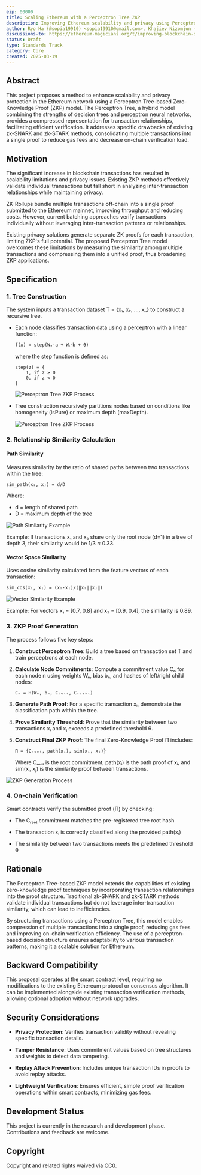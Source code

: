 ```yaml
---
eip: 00000
title: Scaling Ethereum with a Perceptron Tree ZKP
description: Improving Ethereum scalability and privacy using Perceptron Trees to compress transaction data via ZKP.
author: Ryo Ha (@sopia19910) <sopia19910@gmail.com>, Khajiev Nizomjon (@khajievN) <nizom7812@gmail.com>
discussions-to: https://ethereum-magicians.org/t/improving-blockchain-scalability-using-a-perceptron-tree-based-zero-knowledge-proof-model/23196
status: Draft
type: Standards Track
category: Core
created: 2025-03-19
---
```


## Abstract

This project proposes a method to enhance scalability and privacy protection in the Ethereum network using a Perceptron Tree-based Zero-Knowledge Proof (ZKP) model. The Perceptron Tree, a hybrid model combining the strengths of decision trees and perceptron neural networks, provides a compressed representation for transaction relationships, facilitating efficient verification. It addresses specific drawbacks of existing zk-SNARK and zk-STARK methods, consolidating multiple transactions into a single proof to reduce gas fees and decrease on-chain verification load.

## Motivation

The significant increase in blockchain transactions has resulted in scalability limitations and privacy issues. Existing ZKP methods effectively validate individual transactions but fall short in analyzing inter-transaction relationships while maintaining privacy.

ZK-Rollups bundle multiple transactions off-chain into a single proof submitted to the Ethereum mainnet, improving throughput and reducing costs. However, current batching approaches verify transactions individually without leveraging inter-transaction patterns or relationships.

Existing privacy solutions generate separate ZK proofs for each transaction, limiting ZKP's full potential. The proposed Perceptron Tree model overcomes these limitations by measuring the similarity among multiple transactions and compressing them into a unified proof, thus broadening ZKP applications.

## Specification

### 1. Tree Construction

The system inputs a transaction dataset T = {x₁, x₂, ..., xₙ} to construct a recursive tree.

- Each node classifies transaction data using a perceptron with a linear function:
  ```
  f(x) = step(Wₐ·a + Wᵦ·b + θ)
  ```
  
  where the step function is defined as:

  ```
  step(z) = {
      1, if z ≥ 0
      0, if z < 0
  }
  ```

  ![Perceptron Tree ZKP Process](../assets/eip-00000/20250319_203521.png)

- Tree construction recursively partitions nodes based on conditions like homogeneity (isPure) or maximum depth (maxDepth).

  ![Perceptron Tree ZKP Process](../assets/eip-00000/20250319_203546.png)

### 2. Relationship Similarity Calculation

#### Path Similarity

Measures similarity by the ratio of shared paths between two transactions within the tree:

```
sim_path(xᵢ, xⱼ) = d/D
```

Where:
- d = length of shared path
- D = maximum depth of the tree

![Path Similarity Example](../assets/eip-00000/20250319_203429.png)

Example: If transactions x₁ and x₂ share only the root node (d=1) in a tree of depth 3, their similarity would be 1/3 ≈ 0.33.

#### Vector Space Similarity

Uses cosine similarity calculated from the feature vectors of each transaction:

```
sim_cos(xᵢ, xⱼ) = (xᵢ·xⱼ)/(‖xᵢ‖‖xⱼ‖)
```

![Vector Similarity Example](../assets/eip-00000/20250319_203500.png)

Example: For vectors x₁ = [0.7, 0.8] and x₂ = [0.9, 0.4], the similarity is 0.89.

### 3. ZKP Proof Generation

The process follows five key steps:


1) **Construct Perceptron Tree**: Build a tree based on transaction set T and train perceptrons at each node.

2) **Calculate Node Commitments**: Compute a commitment value Cₙ for each node n using weights Wₙ, bias bₙ, and hashes of left/right child nodes:
   
   ```
   Cₙ = H(Wₙ, bₙ, Cₗₑₜₜ, Cᵣᵢₑₕₜ)
   ```

3) **Generate Path Proof**: For a specific transaction xᵢ, demonstrate the classification path within the tree.

4) **Prove Similarity Threshold**: Prove that the similarity between two transactions xᵢ and xⱼ exceeds a predefined threshold θ.

5) **Construct Final ZKP Proof**: The final Zero-Knowledge Proof Π includes:

   ```
   Π = {Cᵣₒₒₜ, path(xᵢ), sim(xᵢ, xⱼ)}
   ```
   
   Where Cᵣₒₒₜ is the root commitment, path(xᵢ) is the path proof of xᵢ, and sim(xᵢ, xⱼ) is the similarity proof between transactions.

![ZKP Generation Process](../assets/eip-00000/20250319_203626.png)

### 4. On-chain Verification

Smart contracts verify the submitted proof (Π) by checking:

- The Cᵣₒₒₜ commitment matches the pre-registered tree root hash

- The transaction xᵢ is correctly classified along the provided path(xᵢ)

- The similarity between two transactions meets the predefined threshold θ

## Rationale

The Perceptron Tree-based ZKP model extends the capabilities of existing zero-knowledge proof techniques by incorporating
transaction relationships into the proof structure. Traditional zk-SNARK and zk-STARK methods validate individual
transactions but do not leverage inter-transaction similarity, which can lead to inefficiencies.

By structuring transactions using a Perceptron Tree, this model enables compression of multiple transactions into a single proof,
reducing gas fees and improving on-chain verification efficiency. The use of a perceptron-based decision structure
ensures adaptability to various transaction patterns, making it a scalable solution for Ethereum.

## Backward Compatibility

This proposal operates at the smart contract level, requiring no modifications to the existing Ethereum protocol or consensus algorithm.
It can be implemented alongside existing transaction verification methods, allowing optional adoption without network upgrades.

## Security Considerations

- **Privacy Protection**: Verifies transaction validity without revealing specific transaction details.

- **Tamper Resistance**: Uses commitment values based on tree structures and weights to detect data tampering.

- **Replay Attack Prevention**: Includes unique transaction IDs in proofs to avoid replay attacks.

- **Lightweight Verification**: Ensures efficient, simple proof verification operations within smart contracts, minimizing gas fees.

## Development Status

This project is currently in the research and development phase. Contributions and feedback are welcome.

## Copyright

Copyright and related rights waived via [CC0](../LICENSE.md).
